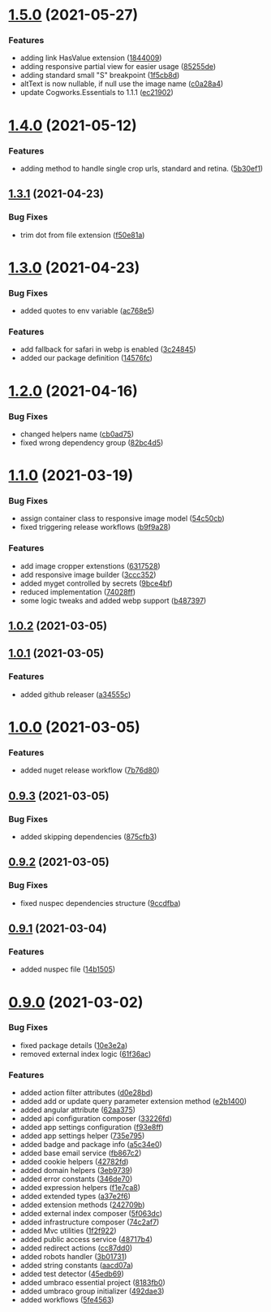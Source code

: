 # [1.5.0](https://github.com/thecogworks/Cogworks.Umbraco.Essentials/compare/1.4.0...1.5.0) (2021-05-27)


### Features

* adding link HasValue extension ([1844009](https://github.com/thecogworks/Cogworks.Umbraco.Essentials/commit/184400903c47ec6a3b995e84eb955517ea33d7b6))
* adding responsive partial view for easier usage ([85255de](https://github.com/thecogworks/Cogworks.Umbraco.Essentials/commit/85255decc4a70a9c2714acf475fc2b38895b27dd))
* adding standard small "S" breakpoint ([1f5cb8d](https://github.com/thecogworks/Cogworks.Umbraco.Essentials/commit/1f5cb8da550617de42ac3da9fdd53d8759e891fa))
* altText is now nullable, if null use the image name ([c0a28a4](https://github.com/thecogworks/Cogworks.Umbraco.Essentials/commit/c0a28a4316e469cb0f8f3dc7956899a6df4f3c62))
* update Cogworks.Essentials to 1.1.1 ([ec21902](https://github.com/thecogworks/Cogworks.Umbraco.Essentials/commit/ec21902f5a71624e5547466aac6140b2d5fd3527))



# [1.4.0](https://github.com/thecogworks/Cogworks.Umbraco.Essentials/compare/1.3.1...1.4.0) (2021-05-12)


### Features

* adding method to handle single crop urls, standard and retina. ([5b30ef1](https://github.com/thecogworks/Cogworks.Umbraco.Essentials/commit/5b30ef1ab92d43403ae569cc77903f9f55e59a8d))



## [1.3.1](https://github.com/thecogworks/Cogworks.Umbraco.Essentials/compare/1.3.0...1.3.1) (2021-04-23)


### Bug Fixes

* trim dot from file extension ([f50e81a](https://github.com/thecogworks/Cogworks.Umbraco.Essentials/commit/f50e81a8c093f9abfe87f6602f8cd20dd7b279cd))



# [1.3.0](https://github.com/thecogworks/Cogworks.Umbraco.Essentials/compare/1.2.0...1.3.0) (2021-04-23)


### Bug Fixes

* added quotes to env variable ([ac768e5](https://github.com/thecogworks/Cogworks.Umbraco.Essentials/commit/ac768e55511d8afa54c23c2f6490750cba20210f))


### Features

* add fallback for safari in webp is enabled ([3c24845](https://github.com/thecogworks/Cogworks.Umbraco.Essentials/commit/3c2484581b192e5d7a53abdfe441a6e3a6ee9d32))
* added our package definition ([14576fc](https://github.com/thecogworks/Cogworks.Umbraco.Essentials/commit/14576fc5e4c54f7c5d1083ab4e37789d263a38c0))



# [1.2.0](https://github.com/thecogworks/Cogworks.Umbraco.Essentials/compare/1.1.0...1.2.0) (2021-04-16)


### Bug Fixes

* changed helpers name ([cb0ad75](https://github.com/thecogworks/Cogworks.Umbraco.Essentials/commit/cb0ad75f4fc9a9485e743459300801e6d0aec69a))
* fixed wrong dependency group ([82bc4d5](https://github.com/thecogworks/Cogworks.Umbraco.Essentials/commit/82bc4d5f4ef325ab89b18cbdfc76d4e29c886235))



# [1.1.0](https://github.com/thecogworks/Cogworks.Umbraco.Essentials/compare/1.0.2...1.1.0) (2021-03-19)


### Bug Fixes

* assign container class to responsive image model ([54c50cb](https://github.com/thecogworks/Cogworks.Umbraco.Essentials/commit/54c50cb84e07df950f9e13c64f56012623ae5289))
* fixed triggering release workflows ([b9f9a28](https://github.com/thecogworks/Cogworks.Umbraco.Essentials/commit/b9f9a289dd7d9add0c7f17b18ec47b2190e56649))


### Features

* add image cropper extenstions ([6317528](https://github.com/thecogworks/Cogworks.Umbraco.Essentials/commit/631752889a6b9bf4bd4b328cf7fa59d3c6290496))
* add responsive image builder ([3ccc352](https://github.com/thecogworks/Cogworks.Umbraco.Essentials/commit/3ccc35214a73faf83a2c837812516a04a84a65ca))
* added myget controlled by secrets ([9bce4bf](https://github.com/thecogworks/Cogworks.Umbraco.Essentials/commit/9bce4bf17674d9de09f185aea8d92a5745f295e0))
* reduced implementation ([74028ff](https://github.com/thecogworks/Cogworks.Umbraco.Essentials/commit/74028ff9a945d4d666871748f55a7faa6e1b3244))
* some logic tweaks and added webp support ([b487397](https://github.com/thecogworks/Cogworks.Umbraco.Essentials/commit/b487397cc7394ee48086d09ee866651ec0a22f73))



## [1.0.2](https://github.com/thecogworks/Cogworks.Umbraco.Essentials/compare/1.0.1...1.0.2) (2021-03-05)



## [1.0.1](https://github.com/thecogworks/Cogworks.Umbraco.Essentials/compare/1.0.0...1.0.1) (2021-03-05)


### Features

* added github releaser ([a34555c](https://github.com/thecogworks/Cogworks.Umbraco.Essentials/commit/a34555c0b2c5a33b3e47cb23824ddbe8984a716b))



# [1.0.0](https://github.com/thecogworks/Cogworks.Umbraco.Essentials/compare/0.9.3...1.0.0) (2021-03-05)


### Features

* added nuget release workflow ([7b76d80](https://github.com/thecogworks/Cogworks.Umbraco.Essentials/commit/7b76d805776d2b1ae378232be971fb38fed537e8))



## [0.9.3](https://github.com/thecogworks/Cogworks.Umbraco.Essentials/compare/0.9.2...0.9.3) (2021-03-05)


### Bug Fixes

* added skipping dependencies ([875cfb3](https://github.com/thecogworks/Cogworks.Umbraco.Essentials/commit/875cfb3633481b144ca21c08d8a15b0c073dac48))



## [0.9.2](https://github.com/thecogworks/Cogworks.Umbraco.Essentials/compare/0.9.1...0.9.2) (2021-03-05)


### Bug Fixes

* fixed nuspec dependencies structure ([9ccdfba](https://github.com/thecogworks/Cogworks.Umbraco.Essentials/commit/9ccdfbac9481f7cc6e64dca5e47c679c696f1eae))



## [0.9.1](https://github.com/thecogworks/Cogworks.Umbraco.Essentials/compare/0.9.0...0.9.1) (2021-03-04)


### Features

* added nuspec file ([14b1505](https://github.com/thecogworks/Cogworks.Umbraco.Essentials/commit/14b1505c2742b02a67bbffae4f2292aed2280214))



# [0.9.0](https://github.com/thecogworks/Cogworks.Umbraco.Essentials/compare/8183fb066c29631f139eb5fecea8ac980d888882...0.9.0) (2021-03-02)


### Bug Fixes

* fixed package details ([10e3e2a](https://github.com/thecogworks/Cogworks.Umbraco.Essentials/commit/10e3e2afb07f8b75b063dfe85fa75e6d1314ca01))
* removed external index logic ([61f36ac](https://github.com/thecogworks/Cogworks.Umbraco.Essentials/commit/61f36ac0e020cf2d28cd888a3c28ef6c8a563504))


### Features

* added action filter attributes ([d0e28bd](https://github.com/thecogworks/Cogworks.Umbraco.Essentials/commit/d0e28bdc1f3ba6dd2b95b339b4c829b1a5ab5024))
* added add or update query parameter extension method ([e2b1400](https://github.com/thecogworks/Cogworks.Umbraco.Essentials/commit/e2b14003d5ab3e1be22d3c9a5653e256f4c5e604))
* added angular attribute ([62aa375](https://github.com/thecogworks/Cogworks.Umbraco.Essentials/commit/62aa375e1bddd3f1c6e223ad60f3a4860ad0c495))
* added api configuration composer ([33226fd](https://github.com/thecogworks/Cogworks.Umbraco.Essentials/commit/33226fdfe67aae9c75663a9c6f682cf680f799cb))
* added app settings configuration ([f93e8ff](https://github.com/thecogworks/Cogworks.Umbraco.Essentials/commit/f93e8ff796c99f39aeaa9a178eb9c19ff94b656c))
* added app settings helper ([735e795](https://github.com/thecogworks/Cogworks.Umbraco.Essentials/commit/735e795cc42f36fdae32097688a825d769becbdd))
* added badge and package info ([a5c34e0](https://github.com/thecogworks/Cogworks.Umbraco.Essentials/commit/a5c34e0f76958359e6e3b27c6b91dc7206aec653))
* added base email service ([fb867c2](https://github.com/thecogworks/Cogworks.Umbraco.Essentials/commit/fb867c254ad508e35e0f5d356b59e48d5026bb5c))
* added cookie helpers ([42782fd](https://github.com/thecogworks/Cogworks.Umbraco.Essentials/commit/42782fd9a7ddd100747989eb97c663ffede55889))
* added domain helpers ([3eb9739](https://github.com/thecogworks/Cogworks.Umbraco.Essentials/commit/3eb97399b96039f7b8262dd3ddbc2abb80726960))
* added error constants ([346de70](https://github.com/thecogworks/Cogworks.Umbraco.Essentials/commit/346de7002cdc9632986008766648dd212b16f196))
* added expression helpers ([f1e7ca8](https://github.com/thecogworks/Cogworks.Umbraco.Essentials/commit/f1e7ca872797eb03919fe5ffae1051598f5c5080))
* added extended types ([a37e2f6](https://github.com/thecogworks/Cogworks.Umbraco.Essentials/commit/a37e2f65f89b1bc6fd856523ee908261b937e24c))
* added extension methods ([242709b](https://github.com/thecogworks/Cogworks.Umbraco.Essentials/commit/242709baed659dc239d0d391356353fdec5fda3e))
* added external index composer ([5f063dc](https://github.com/thecogworks/Cogworks.Umbraco.Essentials/commit/5f063dc0f7a06cd29c442238ec4ce1af9b6d6ade))
* added infrastructure composer ([74c2af7](https://github.com/thecogworks/Cogworks.Umbraco.Essentials/commit/74c2af7497007bdac2cb638f2e7cbebc68fdbd3a))
* added Mvc utilities ([1f2f922](https://github.com/thecogworks/Cogworks.Umbraco.Essentials/commit/1f2f922c50d52e32a2e27e8e652c5dbd09735040))
* added public access service ([48717b4](https://github.com/thecogworks/Cogworks.Umbraco.Essentials/commit/48717b4618ae30161377dc188f51fee184d6d4ca))
* added redirect actions ([cc87dd0](https://github.com/thecogworks/Cogworks.Umbraco.Essentials/commit/cc87dd0b672df03d165502ac463896fc594c633e))
* added robots handler ([3b01731](https://github.com/thecogworks/Cogworks.Umbraco.Essentials/commit/3b01731b3b7f872d5e909f6be12c242aae954521))
* added string constants ([aacd07a](https://github.com/thecogworks/Cogworks.Umbraco.Essentials/commit/aacd07a82be92c1b0490065922c3300485e1c9b9))
* added test detector ([45edb69](https://github.com/thecogworks/Cogworks.Umbraco.Essentials/commit/45edb698635955507b7a57b98acc600749106d32))
* added umbraco essential project ([8183fb0](https://github.com/thecogworks/Cogworks.Umbraco.Essentials/commit/8183fb066c29631f139eb5fecea8ac980d888882))
* added umbraco group initializer ([492dae3](https://github.com/thecogworks/Cogworks.Umbraco.Essentials/commit/492dae3412232ab9a19f0cc75503af734078cd27))
* added workflows ([5fe4563](https://github.com/thecogworks/Cogworks.Umbraco.Essentials/commit/5fe45636feaf12e3989452e1ae5fe2566b261cf0))



